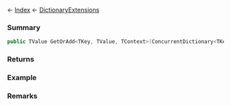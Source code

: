 ← [Index](Api-Index) ← [DictionaryExtensions](System.Collections.Generic.DictionaryExtensions)

### Summary

```csharp
public TValue GetOrAdd<TKey, TValue, TContext>(ConcurrentDictionary<TKey, TValue> dictionary, TKey key, TContext context, Func<T1, T2, TResult> activator)
```

### Returns

### Example

### Remarks


